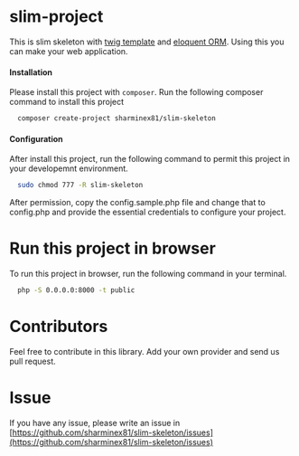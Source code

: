 # slim-project
  This is slim skeleton with [twig template](https://twig.symfony.com/doc/2.x/templates.html) and [eloquent ORM](https://laravel.com/docs/5.0/eloquent). Using this you can make your web application.

#### Installation
  Please install this project with `composer`. Run the following composer command to install this project
```bash
  composer create-project sharminex81/slim-skeleton
```
#### Configuration
  After install this project, run the following command to permit this project in your developemnt environment. 
```bash
  sudo chmod 777 -R slim-skeleton
```
  After permission, copy the config.sample.php file and change that to config.php and provide the essential credentials to configure your project.
  
# Run this project in browser
  To run this project in browser, run the following command in your terminal.
  ```bash
    php -S 0.0.0.0:8000 -t public
```
  # Contributors
   Feel free to contribute in this library. Add your own provider and send us pull request.
   
# Issue
  If you have any issue, please write an issue in [https://github.com/sharminex81/slim-skeleton/issues](https://github.com/sharminex81/slim-skeleton/issues)
